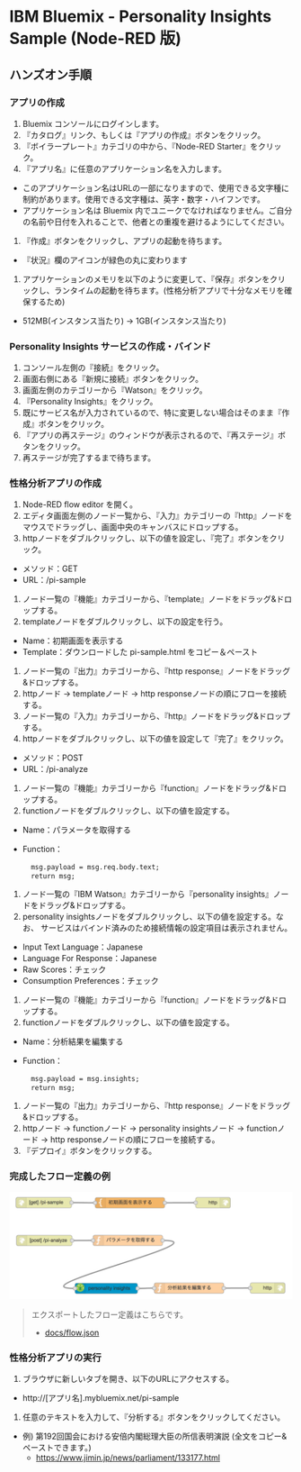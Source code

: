 # IBM Bluemix - Personality Insights Sample (Node-RED 版)

## ハンズオン手順

### アプリの作成
1. Bluemix コンソールにログインします。
1. 『カタログ』リンク、もしくは『アプリの作成』ボタンをクリック。
1. 『ボイラープレート』カテゴリの中から、『Node-RED Starter』をクリック。
1. 『アプリ名』に任意のアプリケーション名を入力します。
  - このアプリケーション名はURLの一部になりますので、使用できる文字種に制約があります。使用できる文字種は、英字・数字・ハイフンです。
  - アプリケーション名は Bluemix 内でユニークでなければなりません。ご自分の名前や日付を入れることで、他者との重複を避けるようにしてください。  
1. 『作成』ボタンをクリックし、アプリの起動を待ちます。
  - 『状況』欄のアイコンが緑色の丸に変わります
1. アプリケーションのメモリを以下のように変更して、『保存』ボタンをクリックし、ランタイムの起動を待ちます。(性格分析アプリで十分なメモリを確保するため)  
  - 512MB(インスタンス当たり) → 1GB(インスタンス当たり) 

### Personality Insights サービスの作成・バインド
1. コンソール左側の『接続』をクリック。
1. 画面右側にある『新規に接続』ボタンをクリック。
1. 画面左側のカテゴリーから『Watson』をクリック。
1. 『Personality Insights』をクリック。
1. 既にサービス名が入力されているので、特に変更しない場合はそのまま『作成』ボタンをクリック。
1. 『アプリの再ステージ』のウィンドウが表示されるので、『再ステージ』ボタンをクリック。
1. 再ステージが完了するまで待ちます。

### 性格分析アプリの作成
1. Node-RED flow editor を開く。
1. エディタ画面左側のノード一覧から、『入力』カテゴリーの『http』ノードをマウスでドラッグし、画面中央のキャンバスにドロップする。
1. httpノードをダブルクリックし、以下の値を設定し、『完了』ボタンをクリック。
  - メソッド：GET
  - URL：/pi-sample
1. ノード一覧の『機能』カテゴリーから、『template』ノードをドラッグ&ドロップする。
1. templateノードをダブルクリックし、以下の設定を行う。
  - Name：初期画面を表示する
  - Template：ダウンロードした pi-sample.html をコピー＆ペースト
1. ノード一覧の『出力』カテゴリーから、『http response』ノードをドラッグ&ドロップする。
1. httpノード → templateノード → http responseノードの順にフローを接続する。
1. ノード一覧の『入力』カテゴリーから、『http』ノードをドラッグ&ドロップする。
1. httpノードをダブルクリックし、以下の値を設定して『完了』をクリック。
  - メソッド：POST
  - URL：/pi-analyze
1. ノード一覧の『機能』カテゴリーから『function』ノードをドラッグ&ドロップする。
1. functionノードをダブルクリックし、以下の値を設定する。
  - Name：パラメータを取得する
  - Function：

          msg.payload = msg.req.body.text;  
          return msg;
             
1. ノード一覧の『IBM Watson』カテゴリーから『personality insights』ノードをドラッグ&ドロップする。
1. personality insightsノードをダブルクリックし、以下の値を設定する。なお、 サービスはバインド済みのため接続情報の設定項目は表示されません。
  - Input Text Language：Japanese
  - Language For Response：Japanese
  - Raw Scores：チェック
  - Consumption Preferences：チェック
1. ノード一覧の『機能』カテゴリーから『function』ノードをドラッグ&ドロップする。
1. functionノードをダブルクリックし、以下の値を設定する。
  - Name：分析結果を編集する
  - Function：

          msg.payload = msg.insights;  
          return msg;  

1. ノード一覧の『出力』カテゴリーから、『http response』ノードをドラッグ&ドロップする。
1. httpノード → functionノード → personality insightsノード → functionノード → http responseノードの順にフローを接続する。
1. 『デプロイ』ボタンをクリックする。

### 完成したフロー定義の例
![フロー](flow.png)

> エクスポートしたフロー定義はこちらです。  
>  - [docs/flow.json](flow.json)

### 性格分析アプリの実行
1. ブラウザに新しいタブを開き、以下のURLにアクセスする。
  - http://[アプリ名].mybluemix.net/pi-sample
1. 任意のテキストを入力して、『分析する』ボタンをクリックしてください。
  - 例) 第192回国会における安倍内閣総理大臣の所信表明演説 (全文をコピー&ペーストできます。)  
    - https://www.jimin.jp/news/parliament/133177.html

